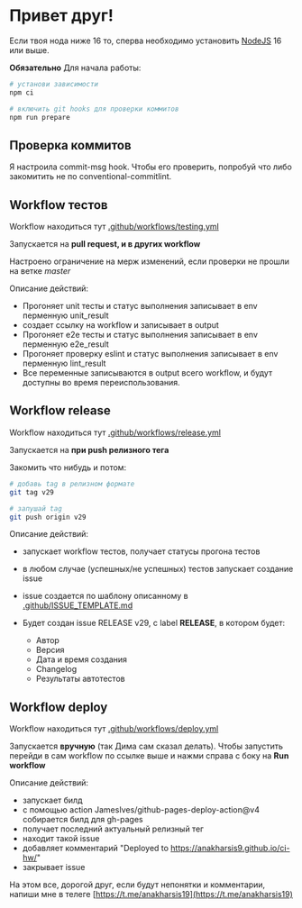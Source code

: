 # Привет друг!
Если твоя нода ниже 16 то, сперва необходимо установить [NodeJS](https://nodejs.org/en/download/) 16 или выше.

**Обязательно** Для начала работы:

```sh
# установи зависимости
npm ci

# включить git hooks для проверки коммитов
npm run prepare

```

## Проверка коммитов

Я настроила commit-msg hook. Чтобы его проверить, попробуй что либо закомитить не по conventional-commitlint.

## Workflow тестов

Workflow находиться тут [.github/workflows/testing.yml](https://github.com/Anakharsis9/ci-hw/actions/workflows/testing.yml)

Запускается на **pull request, и в других workflow**

Настроено ограничение на мерж изменений, если проверки не прошли на ветке *master*

Описание действий:

- Прогоняет unit тесты и статус выполнения записывает в env перменную unit_result
- создает ссылку на workflow и записывает в output
- Прогоняет e2e тесты и статус выполнения записывает в env перменную e2e_result
- Прогоняет проверку eslint и статус выполнения записывает в env перменную lint_result
- Все переменные записываются в output всего workflow, и будут доступны во время переиспользования.

## Workflow release

Workflow находиться тут [.github/workflows/release.yml](https://github.com/Anakharsis9/ci-hw/actions/workflows/release.yml)

Запускается на **при push релизного тега**

Закомить что нибудь и потом:
```sh
# добавь tag в релизном формате
git tag v29

# запушай tag
git push origin v29

```

Описание действий:

- запускает workflow тестов, получает статусы прогона тестов
- в любом случае (успешных/не успешных) тестов запускает создание issue
- issue создается по шаблону описанному в [.github/ISSUE_TEMPLATE.md](https://github.com/Anakharsis9/ci-hw/blob/master/.github/ISSUE_TEMPLATE.md)
- Будет создан issue RELEASE v29, c label **RELEASE**, в котором будет:
  
  - Автор
  - Версия
  - Дата и время создания
  - Changelog
  - Результаты автотестов

## Workflow deploy

Workflow находиться тут [.github/workflows/deploy.yml](https://github.com/Anakharsis9/ci-hw/actions/workflows/deploy.yml)

Запускается **вручную** (так Дима сам сказал делать). Чтобы запустить перейди в сам workflow по ссылке выше и нажми справа с боку на **Run workflow**

Описание действий:

- запускает билд
- с помощью action JamesIves/github-pages-deploy-action@v4 собирается билд для gh-pages
- получает последний актуальный релизный тег
- находит такой issue
- добавляет комментарий "Deployed to https://anakharsis9.github.io/ci-hw/"
- закрывает issue

На этом все, дорогой друг, если будут непонятки и комментарии, напиши мне в телеге [https://t.me/anakharsis19](https://t.me/anakharsis19)
